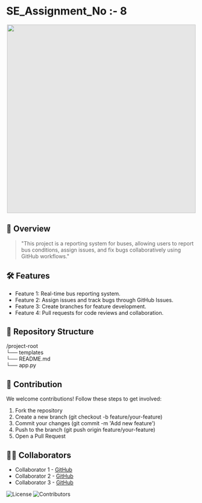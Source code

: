                                                    

# SE_Assignment_No :- 8


<img style="display: block;-webkit-user-select: none;margin: auto;cursor: zoom-in;background-color: hsl(0, 0%, 90%);transition: background-color 300ms;" src="https://user-images.githubusercontent.com/74038190/212750996-938b257b-266c-45a7-9af7-655341c0f58b.gif" width="500" >


## 🚀 Overview
 
> "This project is a reporting system for buses, allowing users to report bus conditions, assign issues, and fix bugs collaboratively using GitHub workflows."

## 🛠️ Features

- Feature 1: Real-time bus reporting system.
- Feature 2: Assign issues and track bugs through GitHub Issues.
- Feature 3: Create branches for feature development.
- Feature 4: Pull requests for code reviews and collaboration.

## 📂 Repository Structure
/project-root<br>
└── templates<br>
└── README.md<br>
└── app.py



## 🤝 Contribution
We welcome contributions! Follow these steps to get involved:

1. Fork the repository
2. Create a new branch (git checkout -b feature/your-feature)
3. Commit your changes (git commit -m 'Add new feature')
4. Push to the branch (git push origin feature/your-feature)
5. Open a Pull Request



## 🧑‍💻 Collaborators
- Collaborator 1 - [GitHub](https://github.com/sakshipowar1612)
- Collaborator 2 - [GitHub](https://github.com/MNP2003)
- Collaborator 3 - [GitHub](https://github.com/Vaishnavivp22)



 ![License](https://github.com/sakshipowar1612/SE_Assignment_8-) ![Contributors](https://github.com/sakshipowar1612/SE_Assignment_8-)

